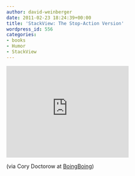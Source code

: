 ```yaml
---
author: david-weinberger
date: 2011-02-23 18:24:39+00:00
title: 'StackView: The Stop-Action Version'
wordpress_id: 556
categories:
- books
- Humor
- StackView
---
```


<div class="embed-container"><iframe title="Books marching around a bookcase" width="320" height="240" src="https://www.youtube.com/embed/cFnuP9niRUg" frameborder="0" allowfullscreen></iframe></div>

(via Cory Doctorow at [BoingBoing](http://www.boingboing.net/2011/02/23/books-marching-aroun.html))
